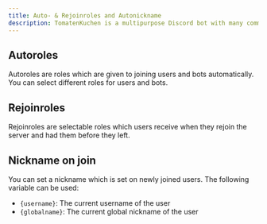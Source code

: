 ```yaml
---
title: Auto- & Rejoinroles and Autonickname
description: TomatenKuchen is a multipurpose Discord bot with many common and innovative features for your server. Explains auto join and rejoin roles.
---
```


## Autoroles
Autoroles are roles which are given to joining users and bots automatically.
You can select different roles for users and bots.

## Rejoinroles
Rejoinroles are selectable roles which users receive when they rejoin the server and had them before they left.

## Nickname on join

You can set a nickname which is set on newly joined users. The following variable can be used:
- `{username}`: The current username of the user
- `{globalname}`: The current global nickname of the user

